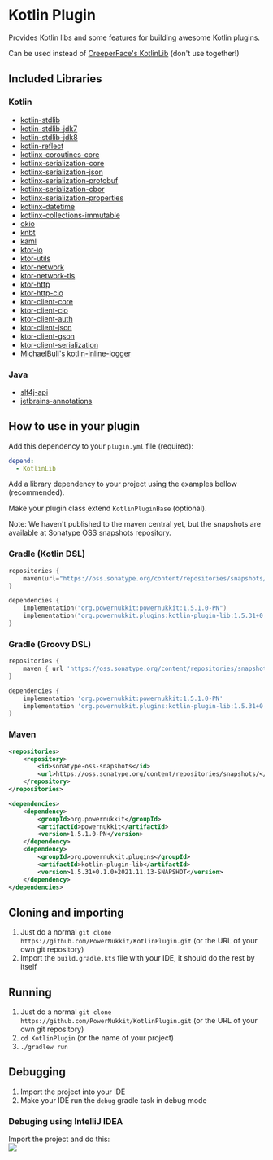 # Kotlin Plugin
Provides Kotlin libs and some features for building awesome Kotlin plugins.

Can be used instead of [CreeperFace's KotlinLib](https://cloudburstmc.org/resources/kotlinlib.48/) (don't use together!)

## Included Libraries

### Kotlin
* [kotlin-stdlib](https://github.com/JetBrains/kotlin/tree/master/libraries/stdlib)
* [kotlin-stdlib-jdk7](https://github.com/JetBrains/kotlin/tree/master/libraries/stdlib)
* [kotlin-stdlib-jdk8](https://github.com/JetBrains/kotlin/tree/master/libraries/stdlib)
* [kotlin-reflect](https://github.com/JetBrains/kotlin/tree/master/libraries/reflect)
* [kotlinx-coroutines-core](https://github.com/Kotlin/kotlinx.coroutines)
* [kotlinx-serialization-core](https://github.com/Kotlin/kotlinx.serialization)
* [kotlinx-serialization-json](https://github.com/Kotlin/kotlinx.serialization)
* [kotlinx-serialization-protobuf](https://github.com/Kotlin/kotlinx.serialization)
* [kotlinx-serialization-cbor](https://github.com/Kotlin/kotlinx.serialization)
* [kotlinx-serialization-properties](https://github.com/Kotlin/kotlinx.serialization)
* [kotlinx-datetime](https://github.com/Kotlin/kotlinx-datetime)
* [kotlinx-collections-immutable](https://github.com/Kotlin/kotlinx.collections.immutable)
* [okio](https://square.github.io/okio/)
* [knbt](https://github.com/BenWoodworth/knbt)
* [kaml](https://github.com/charleskorn/kaml)
* [ktor-io](https://github.com/ktorio/ktor/tree/main/ktor-io)
* [ktor-utils](https://ktor.io/docs/servers-raw-sockets.html)
* [ktor-network](https://ktor.io/docs/servers-raw-sockets.html)
* [ktor-network-tls](https://ktor.io/docs/servers-raw-sockets.html)
* [ktor-http](https://ktor.io/docs/client.html)
* [ktor-http-cio](https://ktor.io/docs/client.html)
* [ktor-client-core](https://ktor.io/docs/client.html)
* [ktor-client-cio](https://ktor.io/docs/client.html)
* [ktor-client-auth](https://ktor.io/docs/auth.html)
* [ktor-client-json](https://ktor.io/docs/json.html)
* [ktor-client-gson](https://ktor.io/docs/json.html)
* [ktor-client-serialization](https://ktor.io/docs/json.html)
* [MichaelBull's kotlin-inline-logger](https://github.com/michaelbull/kotlin-inline-logger)

### Java
* [slf4j-api](http://www.slf4j.org/)
* [jetbrains-annotations](https://www.jetbrains.com/help/idea/annotating-source-code.html)


## How to use in your plugin

Add this dependency to your `plugin.yml` file (required):
```yaml
depend:
  - KotlinLib
```

Add a library dependency to your project using the examples bellow (recommended).

Make your plugin class extend `KotlinPluginBase` (optional).

Note: We haven't published to the maven central yet, but the snapshots are available at Sonatype OSS snapshots repository.

### Gradle (Kotlin DSL)
```kotlin
repositories {
    maven(url="https://oss.sonatype.org/content/repositories/snapshots/")
}

dependencies {
    implementation("org.powernukkit:powernukkit:1.5.1.0-PN")
    implementation("org.powernukkit.plugins:kotlin-plugin-lib:1.5.31+0.1.0+2021.11.13-SNAPSHOT")
}
```

### Gradle (Groovy DSL)
```groovy
repositories {
    maven { url 'https://oss.sonatype.org/content/repositories/snapshots/' }
}

dependencies {
    implementation 'org.powernukkit:powernukkit:1.5.1.0-PN'
    implementation 'org.powernukkit.plugins:kotlin-plugin-lib:1.5.31+0.1.0+2021.11.13-SNAPSHOT'
}
```

### Maven
```xml
<repositories>
    <repository>
        <id>sonatype-oss-snapshots</id>
        <url>https://oss.sonatype.org/content/repositories/snapshots/</url>
    </repository>
</repositories>

<dependencies>
    <dependency>
        <groupId>org.powernukkit</groupId>
        <artifactId>powernukkit</artifactId>
        <version>1.5.1.0-PN</version>
    </dependency>
    <dependency>
        <groupId>org.powernukkit.plugins</groupId>
        <artifactId>kotlin-plugin-lib</artifactId>
        <version>1.5.31+0.1.0+2021.11.13-SNAPSHOT</version>
    </dependency>
</dependencies>
```

## Cloning and importing
1. Just do a normal `git clone https://github.com/PowerNukkit/KotlinPlugin.git` (or the URL of your own git repository)
2. Import the `build.gradle.kts` file with your IDE, it should do the rest by itself

## Running
1. Just do a normal `git clone https://github.com/PowerNukkit/KotlinPlugin.git` (or the URL of your own git repository)
2. `cd KotlinPlugin` (or the name of your project)
3. `./gradlew run`

## Debugging
1. Import the project into your IDE
2. Make your IDE run the `debug` gradle task in debug mode

### Debuging using IntelliJ IDEA
Import the project and do this:  
![](https://i.imgur.com/eJxjEX0.png)
